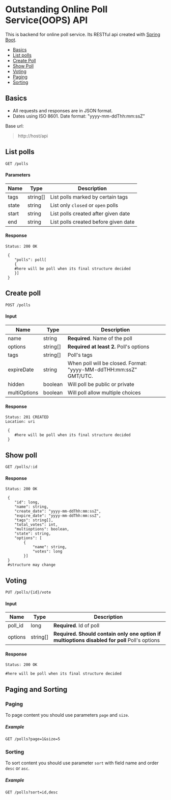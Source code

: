# Outstanding Online Poll Service(OOPS) API
This is backend for online poll service. Its RESTful api created with [Spring Boot](https://projects.spring.io/spring-boot/). 

* [Basics](#basics)
* [List polls](#list-polls)
* [Create Poll](#create-poll)
* [Show Poll](#show-poll)
* [Voting](#voting)
* [Paging](#paging)
* [Sorting](#sorting)

## Basics
* All requests and responses are in JSON format.
* Dates using ISO 8601. Date format: "yyyy-mm-ddThh:mm:ssZ" 

Base url:
>http://host/api 
## List polls
`GET /polls`
#### Parameters
|Name|Type|Description|
|----|----|-----------|
|tags|string[]|List polls marked by certain tags|
|state|string|List only `closed` or `open` polls|
|start|string|List polls created after given date|
|end|string|List polls created before given date|

#### Response
~~~
Status: 200 OK
~~~
~~~
 {
 	"polls": poll[
 	{
 	#here will be poll when its final structure decided
 	}]
 }
~~~
## Create poll
`POST /polls`
#### Input
|Name|Type|Description|
|----|----|-----------|
|name|string|**Required**. Name of the poll|
|options|string[]|**Required at least 2.** Poll's options|
|tags|string[]|Poll's tags
|expireDate|string|When poll will be closed. Format: "yyyy-MM-ddTHH:mm:ssZ" GMT/UTC.
|hidden|boolean|Will poll be public or private
|multiOptions|boolean| Will poll allow multiple choices
#### Response
~~~
Status: 201 CREATED
Location: uri
~~~
~~~
 {
 	#here will be poll when its final structure decided
 }
~~~

## Show poll
`GET /polls/:id`
#### Response
~~~
Status: 200 OK
~~~
~~~
 {
 	"id": long,
 	"name": string,
 	"create_date": "yyyy-mm-ddThh:mm:ssZ",
 	"expire_date": "yyyy-mm-ddThh:mm:ssZ",
 	"tags": string[],
 	"total_votes": int,
 	"multioptions": boolean,
 	"state": string,
 	"options": [
 		{
 			"name": string,
 			"votes": long
 		}]
 }
 #structure may change
~~~

## Voting
`PUT /polls/{id}/vote`
#### Input
|Name|Type|Description|
|----|----|-----------|
|poll_id|long|**Required**. Id of poll|
|options|string[]|**Required. Should contain only one option if multioptions disabled for poll** Poll's options|

#### Response
~~~
Status: 200 OK
~~~
~~~
#here will be poll when its final structure decided
~~~
## Paging and Sorting
### Paging
To page content you should use parameters `page` and `size`.
##### Example
`GET /polls?page=1&size=5`
### Sorting
To sort content you should use parameter `sort` with field name and order `desc` or `asc`.
##### Example 
`GET /polls?sort=id,desc`
